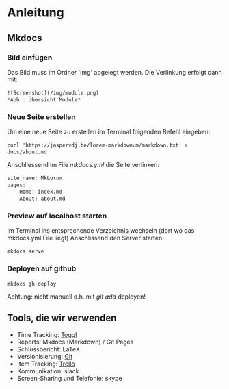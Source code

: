 # Anleitung

## Mkdocs

### Bild einfügen
Das Bild muss im Ordner 'img' abgelegt werden.
Die Verlinkung erfolgt dann mit:

    ![Screenshot](/img/module.png)
    *Abb.: Übersicht Module*

### Neue Seite erstellen

Um eine neue Seite zu erstellen im Terminal folgenden Befehl eingeben:

    curl 'https://jaspervdj.be/lorem-markdownum/markdown.txt' > docs/about.md

Anschliessend im File *mkdocs.yml* die Seite verlinken:

    site_name: MkLorum
    pages:
      - Home: index.md
      - About: about.md

### Preview auf localhost starten

Im Terminal ins entsprechende Verzeichnis wechseln (dort wo das mkdocs.yml File liegt)
Anschlissend den Server starten:

	mkdocs serve

### Deployen auf github

    mkdocs gh-deploy

Achtung: nicht manuell d.h. mit *git add* deployen!



## Tools, die wir verwenden
* Time Tracking: [Toggl](https://toggl.com/app/team/2386768)
* Reports: Mkdocs (Markdown) / Git Pages
* Schlussbericht: LaTeX
* Versionisierung: [Git](https://github.com/LB-NTB/wetterArbon)
* Item Tracking: [Trello](https://trello.com/b/5cGzdFWq/bachelor-arbeit)
* Kommunikation: slack
* Screen-Sharing und Telefonie: skype

